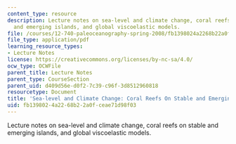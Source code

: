 ```yaml
---
content_type: resource
description: Lecture notes on sea-level and climate change, coral reefs on stable
  and emerging islands, and global viscoelastic models.
file: /courses/12-740-paleoceanography-spring-2008/fb1398024a2268b22a0fceae71d98f03_lec05.pdf
file_type: application/pdf
learning_resource_types:
- Lecture Notes
license: https://creativecommons.org/licenses/by-nc-sa/4.0/
ocw_type: OCWFile
parent_title: Lecture Notes
parent_type: CourseSection
parent_uid: d409d56e-d0f2-7c39-c96f-3d8512960818
resourcetype: Document
title: 'Sea-level and Climate Change: Coral Reefs On Stable and Emerging Islands'
uid: fb139802-4a22-68b2-2a0f-ceae71d98f03
---
```

Lecture notes on sea-level and climate change, coral reefs on stable and emerging islands, and global viscoelastic models.
